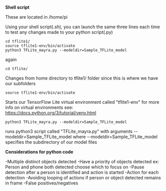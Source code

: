 
**Shell script**

These are located in /home/pi

Using your shell script(.sh), you can launch the same three lines each time to test any changes made to your python script(.py)
```
cd tflite1/
source tflite1-env/bin/activate
python3 TFLite_mayra.py --modeldir=Sample_TFLite_model
```



again 
```
cd tflite/
```

Changes from home directory to tflite1/ folder since this is where we have our subfolders



```
source tflite1-env/bin/activate
```

Starts our TensorFlow Lite virtual environment called "tflite1-env"
for more info on virtual environments see:
https://docs.python.org/3/tutorial/venv.html



```
python3 TFLite_mayra.py --modeldir=Sample_TFLite_model
```

runs python3 script called "TFLite_mayra.py" with arguments --modeldir=Sample_TFLite_model
where --modeldir=Sample_TFLite_model specifies the subdirectory of our model files 






**Considerations for python code**

-Multiple distinct objects detected
-Have a priority of objects detected
	ex: Person and phone both detected choose which to focus on
-Pause detection after a person is identified and action is started 
-Action for each detection
-Avoiding looping of actions if person or object detected remains in frame
-False positives/negatives




